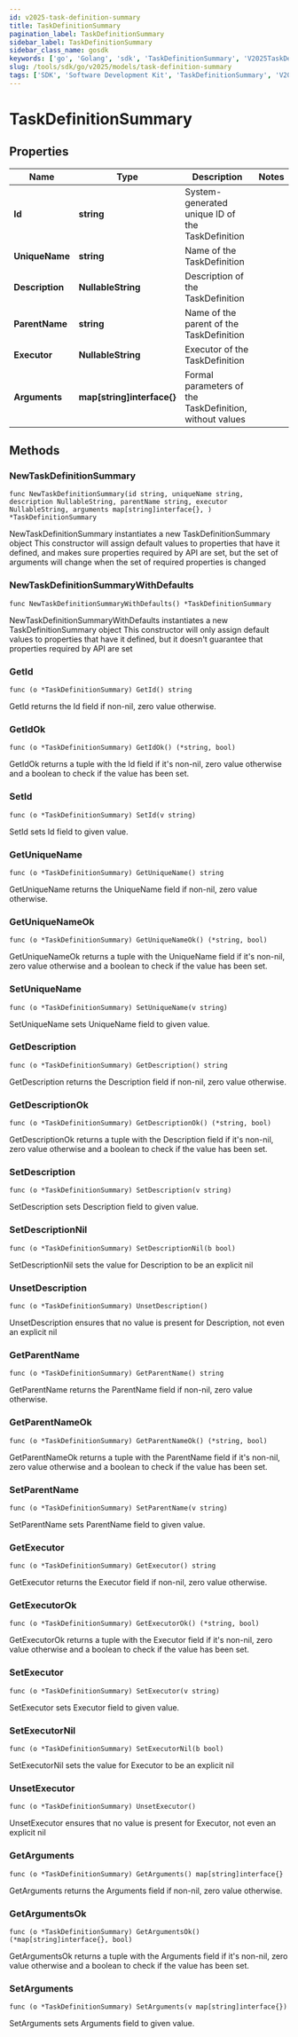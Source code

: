```yaml
---
id: v2025-task-definition-summary
title: TaskDefinitionSummary
pagination_label: TaskDefinitionSummary
sidebar_label: TaskDefinitionSummary
sidebar_class_name: gosdk
keywords: ['go', 'Golang', 'sdk', 'TaskDefinitionSummary', 'V2025TaskDefinitionSummary'] 
slug: /tools/sdk/go/v2025/models/task-definition-summary
tags: ['SDK', 'Software Development Kit', 'TaskDefinitionSummary', 'V2025TaskDefinitionSummary']
---
```


# TaskDefinitionSummary

## Properties

Name | Type | Description | Notes
------------ | ------------- | ------------- | -------------
**Id** | **string** | System-generated unique ID of the TaskDefinition | 
**UniqueName** | **string** | Name of the TaskDefinition | 
**Description** | **NullableString** | Description of the TaskDefinition | 
**ParentName** | **string** | Name of the parent of the TaskDefinition | 
**Executor** | **NullableString** | Executor of the TaskDefinition | 
**Arguments** | **map[string]interface{}** | Formal parameters of the TaskDefinition, without values | 

## Methods

### NewTaskDefinitionSummary

`func NewTaskDefinitionSummary(id string, uniqueName string, description NullableString, parentName string, executor NullableString, arguments map[string]interface{}, ) *TaskDefinitionSummary`

NewTaskDefinitionSummary instantiates a new TaskDefinitionSummary object
This constructor will assign default values to properties that have it defined,
and makes sure properties required by API are set, but the set of arguments
will change when the set of required properties is changed

### NewTaskDefinitionSummaryWithDefaults

`func NewTaskDefinitionSummaryWithDefaults() *TaskDefinitionSummary`

NewTaskDefinitionSummaryWithDefaults instantiates a new TaskDefinitionSummary object
This constructor will only assign default values to properties that have it defined,
but it doesn't guarantee that properties required by API are set

### GetId

`func (o *TaskDefinitionSummary) GetId() string`

GetId returns the Id field if non-nil, zero value otherwise.

### GetIdOk

`func (o *TaskDefinitionSummary) GetIdOk() (*string, bool)`

GetIdOk returns a tuple with the Id field if it's non-nil, zero value otherwise
and a boolean to check if the value has been set.

### SetId

`func (o *TaskDefinitionSummary) SetId(v string)`

SetId sets Id field to given value.


### GetUniqueName

`func (o *TaskDefinitionSummary) GetUniqueName() string`

GetUniqueName returns the UniqueName field if non-nil, zero value otherwise.

### GetUniqueNameOk

`func (o *TaskDefinitionSummary) GetUniqueNameOk() (*string, bool)`

GetUniqueNameOk returns a tuple with the UniqueName field if it's non-nil, zero value otherwise
and a boolean to check if the value has been set.

### SetUniqueName

`func (o *TaskDefinitionSummary) SetUniqueName(v string)`

SetUniqueName sets UniqueName field to given value.


### GetDescription

`func (o *TaskDefinitionSummary) GetDescription() string`

GetDescription returns the Description field if non-nil, zero value otherwise.

### GetDescriptionOk

`func (o *TaskDefinitionSummary) GetDescriptionOk() (*string, bool)`

GetDescriptionOk returns a tuple with the Description field if it's non-nil, zero value otherwise
and a boolean to check if the value has been set.

### SetDescription

`func (o *TaskDefinitionSummary) SetDescription(v string)`

SetDescription sets Description field to given value.


### SetDescriptionNil

`func (o *TaskDefinitionSummary) SetDescriptionNil(b bool)`

 SetDescriptionNil sets the value for Description to be an explicit nil

### UnsetDescription
`func (o *TaskDefinitionSummary) UnsetDescription()`

UnsetDescription ensures that no value is present for Description, not even an explicit nil
### GetParentName

`func (o *TaskDefinitionSummary) GetParentName() string`

GetParentName returns the ParentName field if non-nil, zero value otherwise.

### GetParentNameOk

`func (o *TaskDefinitionSummary) GetParentNameOk() (*string, bool)`

GetParentNameOk returns a tuple with the ParentName field if it's non-nil, zero value otherwise
and a boolean to check if the value has been set.

### SetParentName

`func (o *TaskDefinitionSummary) SetParentName(v string)`

SetParentName sets ParentName field to given value.


### GetExecutor

`func (o *TaskDefinitionSummary) GetExecutor() string`

GetExecutor returns the Executor field if non-nil, zero value otherwise.

### GetExecutorOk

`func (o *TaskDefinitionSummary) GetExecutorOk() (*string, bool)`

GetExecutorOk returns a tuple with the Executor field if it's non-nil, zero value otherwise
and a boolean to check if the value has been set.

### SetExecutor

`func (o *TaskDefinitionSummary) SetExecutor(v string)`

SetExecutor sets Executor field to given value.


### SetExecutorNil

`func (o *TaskDefinitionSummary) SetExecutorNil(b bool)`

 SetExecutorNil sets the value for Executor to be an explicit nil

### UnsetExecutor
`func (o *TaskDefinitionSummary) UnsetExecutor()`

UnsetExecutor ensures that no value is present for Executor, not even an explicit nil
### GetArguments

`func (o *TaskDefinitionSummary) GetArguments() map[string]interface{}`

GetArguments returns the Arguments field if non-nil, zero value otherwise.

### GetArgumentsOk

`func (o *TaskDefinitionSummary) GetArgumentsOk() (*map[string]interface{}, bool)`

GetArgumentsOk returns a tuple with the Arguments field if it's non-nil, zero value otherwise
and a boolean to check if the value has been set.

### SetArguments

`func (o *TaskDefinitionSummary) SetArguments(v map[string]interface{})`

SetArguments sets Arguments field to given value.



